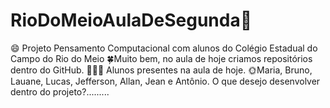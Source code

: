 # RioDoMeioAulaDeSegunda🤑
😄 Projeto Pensamento Computacional com alunos do Colégio Estadual do Campo do Rio do Meio
🍀Muito bem, no aula de hoje criamos repositórios  dentro do GitHub.
🧍‍♂️🧍 Alunos presentes na aula de hoje.
🌞Maria, Bruno, Lauane, Lucas, Jefferson, Allan, Jean e Antônio.
O que desejo desenvolver dentro do projeto?.........
